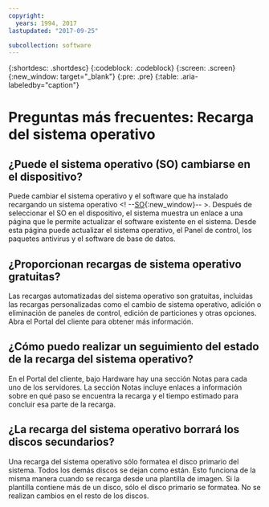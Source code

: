 ```yaml
---
copyright:
  years: 1994, 2017
lastupdated: "2017-09-25"

subcollection: software
---
```


{:shortdesc: .shortdesc}
{:codeblock: .codeblock}
{:screen: .screen}
{:new_window: target="_blank"}
{:pre: .pre}
{:table: .aria-labeledby="caption"}

# Preguntas más frecuentes: Recarga del sistema operativo

## ¿Puede el sistema operativo (SO) cambiarse en el dispositivo?

Puede cambiar el sistema operativo y el software que ha instalado recargando un sistema operativo <! --[SO](perform-os-reload-device.html){:new_window}-- >. Después de seleccionar el SO en el dispositivo, el sistema muestra un enlace a una página que le permite actualizar el software existente en el sistema. Desde esta página puede actualizar el sistema operativo, el Panel de control, los paquetes antivirus y el software de base de datos.

## ¿Proporcionan recargas de sistema operativo gratuitas?

Las recargas automatizadas del sistema operativo son gratuitas, incluidas las recargas personalizadas como el cambio de sistema operativo, adición o eliminación de paneles de control, edición de particiones y otras opciones. Abra el Portal del cliente para obtener más información.

## ¿Cómo puedo realizar un seguimiento del estado de la recarga del sistema operativo?

En el Portal del cliente, bajo Hardware hay una sección Notas para cada uno de los servidores. La sección Notas incluye enlaces a información sobre en qué paso se encuentra la recarga y el tiempo estimado para concluir esa parte de la recarga.

## ¿La recarga del sistema operativo borrará los discos secundarios?

Una recarga del sistema operativo sólo formatea el disco primario del sistema. Todos los demás discos se dejan como están. Esto funciona de la misma manera cuando se recarga desde una plantilla de imagen. Si la plantilla contiene más de un disco, sólo el disco primario se formatea. No se realizan cambios en el resto de los discos.
